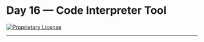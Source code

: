 # Day 16 — Code Interpreter Tool

[![Proprietary License](https://img.shields.io/badge/license-proprietary-red.svg)](../LICENSE)

---

